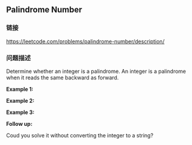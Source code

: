## Palindrome Number  
### 链接  
https://leetcode.com/problems/palindrome-number/description/  
### 问题描述
Determine whether an integer is a palindrome. An integer&nbsp;is&nbsp;a&nbsp;palindrome when it&nbsp;reads the same backward as forward.

**Example 1:**

**Example 2:**

**Example 3:**

**Follow up:**

Coud you solve&nbsp;it without converting the integer to a string?

